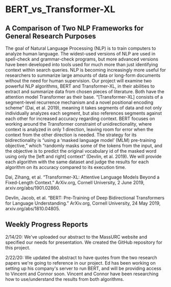 # BERT_vs_Transformer-XL

## A Comparison of Two NLP Frameworks for General Research Purposes

The goal of Natural Language Processing (NLP) is to train computers to analyze human language. The widest-used versions of NLP are used in spell-check and grammar-check programs, but more advanced versions have been developed into tools used for much more than just identifying context within search queries. NLP is becoming increasingly more useful for researchers to summarize large amounts of data or long-form documents without the need for human supervision. Our project will examine two powerful NLP algorithms, BERT and Transformer-XL, in their abilities to extract and summarize data from chosen pieces of literature. Both have the attention model Transformer as their base. “[Transformer-XL] consists of a segment-level recurrence mechanism and a novel positional encoding scheme” (Dai, et al. 2019), meaning it takes segments of data and not only individually analyzes each segment, but also references segments against each other for increased accuracy regarding context. BERT focuses on working around the Transformer constraint of unidirectionality, where context is analyzed in only 1 direction, leaving room for error when the context from the other direction is needed. The strategy for its bidirectionality is “using a ‘masked language model’ (MLM) pre-training objective,” which “randomly masks some of the tokens from the input, and the objective is to predict the original vocabulary id of the masked word using only the [left and right] context” (Devlin, et al. 2019). We will provide each algorithm with the same dataset and judge the results for each algorithm on its accuracy compared to its execution time.

Dai, Zihang, et al. “Transformer-XL: Attentive Language Models Beyond a Fixed-Length Context.” ArXiv.org, Cornell University, 2 June 2019, arxiv.org/abs/1901.02860.

Devlin, Jacob, et al. “BERT: Pre-Training of Deep Bidirectional Transformers for Language Understanding.” ArXiv.org, Cornell University, 24 May 2019, arxiv.org/abs/1810.04805.


## Weekly Progress Reports

2/14/20: We've uploaded our abstract to the MassURC website and specified our needs for presentation. We created the GitHub repository for this project.

2/22/20: We updated the abstract to have quotes from the two research papers we're going to reference in our project. Ed has been working on setting up his company's server to run BERT, and will be providing access to Vincent and Connor soon. Vincent and Connor have been researching how to use/understand the results from both algorithms.

